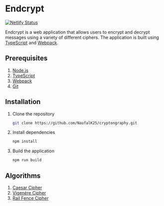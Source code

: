 # Endcrypt

[![Netlify Status](https://api.netlify.com/api/v1/badges/03d4b625-5eff-4f54-b79b-0f5e14b50a6f/deploy-status)](https://endcrypt.netlify.app/)

Endcrypt is a web application that allows users to encrypt and decrypt messages using a variety of different ciphers. The application is built using [TypeScript](https://www.typescriptlang.org/) and [Webpack](https://webpack.js.org/).

## Prerequisites

1. [Node.js](https://nodejs.org/en/)
2. [TypeScript](https://www.typescriptlang.org/)
3. [Webpack](https://webpack.js.org/)
4. [Git](https://git-scm.com/)

## Installation

1. Clone the repository

    ```bash
    git clone https://github.com/NaufalK25/cryptongraphy.git
    ```

2. Install dependencies

    ```bash
    npm install
    ```

3. Build the application
    ```bash
    npm run build
    ```

## Algorithms

1. [Caesar Cipher](https://en.wikipedia.org/wiki/Caesar_cipher)
2. [Vigenère Cipher](https://en.wikipedia.org/wiki/Vigen%C3%A8re_cipher)
3. [Rail Fence Cipher](https://en.wikipedia.org/wiki/Rail_fence_cipher)
